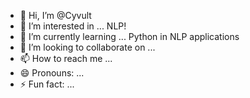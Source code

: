 - 👋 Hi, I’m @Cyvult
- 👀 I’m interested in ... NLP!
- 🌱 I’m currently learning ... Python in NLP applications
- 💞️ I’m looking to collaborate on ...
- 📫 How to reach me ...
- 😄 Pronouns: ...
- ⚡ Fun fact: ...

<!---
Cyvult/Cyvult is a ✨ special ✨ repository because its `README.md` (this file) appears on your GitHub profile.
You can click the Preview link to take a look at your changes.
--->
